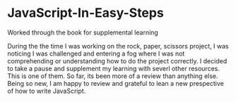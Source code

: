 # JavaScript-In-Easy-Steps
Worked through the book for supplemental learning

During the the time I was working on the rock, paper, scissors project, I was noticing I was challenged and entering a fog where I was not comprehending or understanding how to do the project correctly. I decided to take a pause and supplement my learning with severl other resources. This is one of them. So far, its been more of a review than anything else. Being so new, I am happy to review and grateful to lean a new prespective of how to write JavaScript.
